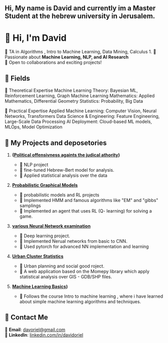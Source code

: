 ## Hi, My name is David and currently im a Master Student at the hebrew university in Jerusalem.
# 🚀 Hi, I'm David

🔹 TA in Algorithms , Intro to Machine Learning, Data Mining, Calculus 1. 
🔹 Passionate about **Machine Learning, NLP, and AI Research**  
🔹 Open to collaborations and exciting projects!

## 📌 Fields

🔹 Theoretical Expertise
Machine Learning Theory: Bayesian ML, Reinforcement Learning, Graph Machine Learning
Mathematics: Applied Mathematics, Differential Geometry
Statistics: Probability, Big Data

🔹 Practical Expertise
Applied Machine Learning: Computer Vision, Neural Networks, Transformers
Data Science & Engineering: Feature Engineering, Large-Scale Data Processing
AI Deployment: Cloud-based ML models, MLOps, Model Optimization

## 📌 My Projects and deposetories
1. **([Political offensivness againts the judical athority](https://github.com/morbea/LegalJudgingSystemAnalysis))**
   - 🔹 NLP project
   - 🔹 fine-tuned Hebrew-Bert model for analysis.
   - 🔹 Applied statistical analysis over the data

3. **[Probabilistic Graphical Models](https://github.com/yourusername/project2)**
   - 🔹 probabilistic models and RL projects 
   - 🔹 Implemented HMM and famous algorithms like "EM" and "gibbs" samplings
   - 🔹 Implemented an agent that uses RL (Q- learning) for solving a game. 

5. **[various Neural Network examination](https://github.com/yourusername/project2)**
   - 🔹 Deep learning project.
   - 🔹 Implemented Nerual networks from basic to CNN.
   - 🔹 Used pytorch for advanced NN implementation and learning

7. **[Urban Cluster Statistics]([https://github.com/yourusername/project2](https://github.com/amirkl91/ClusterOn))**
   - 🔹 Urban planning and social good roject.
   - 🔹 A web application based on the Momepy library which apply statistical analysis over GIS - GDB/SHP files.

3. **[Machine Learning Basics](https://github.com/DavidOriel/IML))**
   - 🔹 Follows the course Intro to machine learning , where i have learned about simple machine learning algorithms and techniques.

## 📌 Contact Me
📧 **Email**: davoriel@gmail.com  
🔗 **LinkedIn**: [linkedin.com/in/davidoriel](https://www.linkedin.com/in/davidoriel/)

